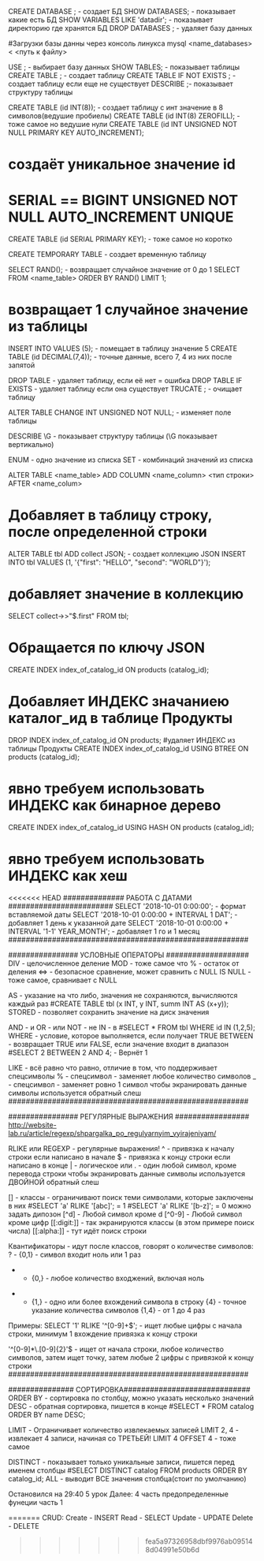 CREATE DATABASE <name>; - создает БД
SHOW DATABASES; - показывает какие есть БД
SHOW VARIABLES LIKE 'datadir'; - показывает директорию где хранятся БД
DROP DATABASES <name>; - удаляет базу данных

#Загрузки базы данны через консоль линукса
mysql <name_databases> < <путь к файлу>

USE <name>; - выбирает базу данных
SHOW TABLES; - показывает таблицы
CREATE TABLE <name-table>; - создает таблицу
CREATE TABLE IF NOT EXISTS <name-table>; - создает таблицу если еще не существует
DESCRIBE <name-table> ;- показывает структуру таблицы

CREATE TABLE <name> (id INT(8)); - создает таблицу с инт значение в 8 символов(ведушие пробиелы)
CREATE TABLE <name> (id INT(8) ZEROFILL);  - тоже самое но ведушие нули
CREATE TABLE <name> (id INT UNSIGNED NOT NULL PRIMARY KEY AUTO_INCREMENT);
# создаёт уникальное значение id
# SERIAL == BIGINT UNSIGNED NOT NULL AUTO_INCREMENT UNIQUE
CREATE TABLE <name> (id SERIAL PRIMARY KEY); - тоже самое но коротко



CREATE TEMPORARY TABLE <name> - создает временную таблицу


SELECT RAND(); - возвращает случайное значение от 0 до 1
SELECT <name> FROM <name_table> ORDER BY RAND() LIMIT 1;
# возвращает 1 случайное значение из таблицы

INSERT INTO <name> VALUES (5); - помещает в таблицу значение 5
CREATE TABLE <name> (id DECIMAL(7,4)); - точные данные, всего 7, 4 из них после запятой

DROP TABLE <name> - удаляет таблицу, если её нет = ошибка
DROP TABLE IF EXISTS <name> - удаляет таблицу если она существует
TRUCATE <name>; - очищает таблицу

ALTER TABLE <name> CHANGE <id> <id> INT UNSIGNED NOT NULL; - изменяет поле <id> таблицы <name>

DESCRIBE <name>\G - показывает структуру таблицы (\G показывает вертикально)


ENUM - одно значение из списка
SET -  комбинаций значений из списка

ALTER TABLE <name_table> ADD COLUMN <name_column> <тип строки> AFTER <name_colum>
# Добавляет в таблицу строку, после определенной строки

ALTER TABLE tbl ADD collect JSON; - создает коллекцию JSON
INSERT INTO tbl VALUES (1, '{"first": "HELLO", "second": "WORLD"}');
# добавляет значение в коллекцию
SELECT collect->>"$.first" FROM tbl;
# Обращается по ключу JSON

CREATE INDEX index_of_catalog_id ON products (catalog_id);
# Добавляет ИНДЕКС значаниею каталог_ид в таблице Продукты
DROP INDEX index_of_catalog_id ON products;
#удаляет ИНДЕКС из таблицы Продукты
CREATE INDEX index_of_catalog_id USING BTREE ON products (catalog_id);
# явно требуем использовать ИНДЕКС как бинарное дерево
CREATE INDEX index_of_catalog_id USING HASH ON products (catalog_id);
# явно требуем использовать ИНДЕКС как хеш

<<<<<<< HEAD
############## РАБОТА С ДАТАМИ ########################
SELECT '2018-10-01 0:00:00'; - формат вставляемой даты
SELECT '2018-10-01 0:00:00 + INTERVAL 1 DAT'; - добавляет 1 день к указанной дате
SELECT '2018-10-01 0:00:00 + INTERVAL '1-1' YEAR_MONTH'; - добавляет 1 го и 1 месяц
#######################################################

################ УСЛОВНЫЕ ОПЕРАТОРЫ ###################
DIV - целочисленное деление
MOD - тоже самое что % - остаток от деления
<=> - безопасное сравнение, может сравнить с NULL
IS NULL - тоже самое, сравнивает с NULL

AS - указание на что либо, значения не сохраняются, вычисляются каждый раз
#CREATE TABLE tbl (x INT, y INT, summ INT AS (x+y));
STORED - позволяет сохранить значение на диск значения

AND - и
OR - или
NOT - не
IN - в
#SELECT * FROM tbl WHERE id IN (1,2,5);
WHERE - условие, которое выполняется, если получает TRUE
BETWEEN - возвращает TRUE или FALSE, если значение входит в диапазон
#SELECT 2 BETWEEN 2 AND 4; - Вернёт 1

LIKE - всё равно что равно, отличие в том, что поддерживает спецсимволы
% - спецсимвол - заменяет любое количество символов
_ - спецсимвол - заменяет ровно 1 символ
чтобы экранировать данные символы используется обратный слеш
#######################################################

################ РЕГУЛЯРНЫЕ ВЫРАЖЕНИЯ #################
http://website-lab.ru/article/regexp/shpargalka_po_regulyarnyim_vyirajeniyam/

RLIKE или REGEXP - регулярные выражения!
^ - привязка к началу строки если написано в начале
$ - привязка к концу строки если написано в конце
| - логическое или
. - один любой символ, кроме перевода строки
чтобы экранировать данные символы используется ДВОЙНОЙ обратный слеш

[] - классы - ограничивают поиск теми символами, которые заключены в них
#SELECT 'a' RLIKE '[abc]'; = 1
#SELECT 'a' RLIKE '[b-z]'; = 0 можно задать дипозон
[^d] - Любой символ кроме d
[^0-9] - Любой символ кроме цифр
[[:digit:]] - так экранируются классы (в этом примере поиск числа)
[[:alpha:]] - тут идёт поиск строки

Квантификаторы - идут после классов, говорят о количестве символов:
? - {0,1} - символ входит ноль или 1 раз
* - {0,} - любое количество входжений, включая ноль
+ - {1,} - одно или более вхождений символа в строку
{4} - точное указание количества символов
{1,4} - от 1 до 4 раз

Примеры:
SELECT '1' RLIKE '^[0-9]+$'; - ищет любые цифры с начала строки, минимум 1 вхождение привязка к концу строки

'^[0-9]*\\.[0-9]{2}'$ - ищет от начала строки, любое количество символов, затем
ищет точку, затем любые 2 цифры с привязкой к концу строки
#######################################################

############### СОРТИРОВКА#############################
ORDER BY - сортировка по столбцу, можно указать несколько значений
DESC - обратная сортировка, пишется в конце
#SELECT * FROM catalog ORDER BY name DESC;

LIMIT - Ограничивает количество извлекаемых записей
LIMIT 2, 4 - извлекает 4 записи, начиная со ТРЕТЬЕЙ!
LIMIT 4 OFFSET 4 - тоже самое

DISTINCT - показывает только уникальные записи, пишется перед именем столбцы
#SELECT DISTINCT catalog FROM products ORDER BY catalog_id;
ALL - выводит ВСЕ значения столбца(стоит по умолчанию)

Остановился на 29:40 5 урок
Далее:
4 часть предопределенные фунеции часть 1




=======
CRUD:
Create - INSERT
Read   - SELECT
Update - UPDATE
Delete - DELETE
>>>>>>> fea5a97326958dbf9976ab095148d04991e50b6d
